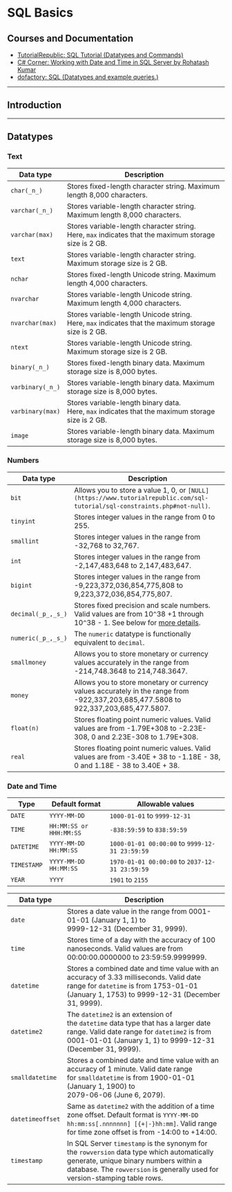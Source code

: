# SQL Basics

## Courses and Documentation

- [TutorialRepublic: SQL Tutorial (Datatypes and Commands)](https://www.tutorialrepublic.com/sql-tutorial)
- [C# Corner: Working with Date and Time in SQL Server by Rohatash Kumar](https://www.c-sharpcorner.com/UploadFile/rohatash/working-with-date-and-time-in-sql-server-and-C-Sharp/)
- [dofactory: SQL (Datatypes and example queries.)](https://www.dofactory.com/sql)


---

## Introduction



---

## Datatypes

### Text

|Data type|Description|
|---|---|
|`char(_n_)`|Stores fixed-length character string. Maximum length 8,000 characters.|
|`varchar(_n_)`|Stores variable-length character string. Maximum length 8,000 characters.|
|`varchar(max)`|Stores variable-length character string. Here, `max` indicates that the maximum storage size is 2 GB.|
|`text`|Stores variable-length character string. Maximum storage size is 2 GB.|
|`nchar`|Stores fixed-length Unicode string. Maximum length 4,000 characters.|
|`nvarchar`|Stores variable-length Unicode string. Maximum length 4,000 characters.|
|`nvarchar(max)`|Stores variable-length Unicode string. Here, `max` indicates that the maximum storage size is 2 GB.|
|`ntext`|Stores variable-length Unicode string. Maximum storage size is 2 GB.|
|`binary(_n_)`|Stores fixed-length binary data. Maximum storage size is 8,000 bytes.|
|`varbinary(_n_)`|Stores variable-length binary data. Maximum storage size is 8,000 bytes.|
|`varbinary(max)`|Stores variable-length binary data. Here, `max` indicates that the maximum storage size is 2 GB.|
|`image`|Stores variable-length binary data. Maximum storage size is 8,000 bytes.|

### Numbers

|Data type|Description|
|---|---|
|`bit`|Allows you to store a value 1, 0, or `[NULL](https://www.tutorialrepublic.com/sql-tutorial/sql-constraints.php#not-null)`.|
|`tinyint`|Stores integer values in the range from 0 to 255.|
|`smallint`|Stores integer values in the range from -32,768 to 32,767.|
|`int`|Stores integer values in the range from -2,147,483,648 to 2,147,483,647.|
|`bigint`|Stores integer values in the range from -9,223,372,036,854,775,808 to 9,223,372,036,854,775,807.|
|`decimal(_p_,_s_)`|Stores fixed precision and scale numbers. Valid values are from 10`^`38 +1 through 10`^`38 - 1. See below for [more details](https://www.tutorialrepublic.com/sql-reference/sql-server-data-types.php#precision-and-scale).|
|`numeric(_p_,_s_)`|The `numeric` datatype is functionally equivalent to `decimal`.|
|`smallmoney`|Allows you to store monetary or currency values accurately in the range from -214,748.3648 to 214,748.3647.|
|`money`|Allows you to store monetary or currency values accurately in the range from -922,337,203,685,477.5808 to 922,337,203,685,477.5807.|
|`float(n)`|Stores floating point numeric values. Valid values are from -1.79E+308 to -2.23E-308, 0 and 2.23E-308 to 1.79E+308.|
|`real`|Stores floating point numeric values. Valid values are from -3.40E + 38 to -1.18E - 38, 0 and 1.18E - 38 to 3.40E + 38.|

### Date and Time

| Type        | Default format          | Allowable values                               |
| ----------- | ----------------------- | ---------------------------------------------- |
| `DATE`      | `YYYY-MM-DD`            | `1000-01-01` to `9999-12-31`                   |
| `TIME`      | `HH:MM:SS or HHH:MM:SS` | `-838:59:59` to `838:59:59`                    |
| `DATETIME`  | `YYYY-MM-DD HH:MM:SS`   | `1000-01-01 00:00:00` to `9999-12-31 23:59:59` |
| `TIMESTAMP` | `YYYY-MM-DD HH:MM:SS`   | `1970-01-01 00:00:00` to `2037-12-31 23:59:59` |
| `YEAR`      | `YYYY`                  | `1901` to `2155`                               |

|Data type|Description|
|---|---|
|`date`|Stores a date value in the range from 0001-01-01 (January 1, 1) to  <br>9999-12-31 (December 31, 9999).|
|`time`|Stores time of a day with the accuracy of 100 nanoseconds. Valid values are from 00:00:00.0000000 to 23:59:59.9999999.|
|`datetime`|Stores a combined date and time value with an accuracy of 3.33 milliseconds. Valid date range for `datetime` is from 1753-01-01 (January 1, 1753) to 9999-12-31 (December 31, 9999).|
|`datetime2`|The `datetime2` is an extension of the `datetime` data type that has a larger date range. Valid date range for `datetime2` is from 0001-01-01 (January 1, 1) to 9999-12-31 (December 31, 9999).|
|`smalldatetime`|Stores a combined date and time value with an accuracy of 1 minute. Valid date range for `smalldatetime` is from 1900-01-01 (January 1, 1900) to  <br>2079-06-06 (June 6, 2079).|
|`datetimeoffset`|Same as `datetime2` with the addition of a time zone offset. Default format is `YYYY-MM-DD hh:mm:ss[.nnnnnnn] [{+\|-}hh:mm]`. Valid range for time zone offset is from -14:00 to +14:00.|
|`timestamp`|In SQL Server `timestamp` is the synonym for the `rowversion` data type which automatically generate, unique binary numbers within a database. The `rowversion` is generally used for version-stamping table rows.|

